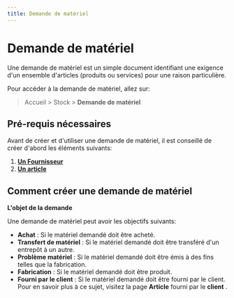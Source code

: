 ```yaml
---
title: Demande de matériel
---
```


# Demande de matériel

Une demande de matériel est un simple document identifiant une exigence d'un ensemble d'articles (produits ou services) pour une raison particulière.

Pour accéder à la demande de matériel, allez sur:

> Accueil > Stock > **Demande de matériel**

## Pré-requis nécessaires

Avant de créer et d'utiliser une demande de matériel, il est conseillé de créer d'abord les éléments suivants:

1. **[Un Fournisseur](/dokos/parametrage/fournisseurs)**
2. **[Un article](/dokos/parametrage/articles)**

## Comment créer une demande de matériel

**L'objet de la demande**

Une demande de matériel peut avoir les objectifs suivants:

- **Achat** : Si le matériel demandé doit être acheté.
- **Transfert de matériel** : Si le matériel demandé doit être transféré d'un entrepôt à un autre.
- **Problème matériel** : Si le matériel demandé doit être émis à des fins telles que la fabrication.
- **Fabrication** : Si le matériel demandé doit être produit.
- **Fourni par le client** : Si le matériel demandé doit être fourni par le client. Pour en savoir plus à ce sujet, visitez la page **Article** fourni par le **client** .